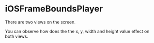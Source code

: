 # iOSFrameBoundsPlayer

There are two views on the screen.

You can observe how does the the x, y, width and height value effect on both views.

